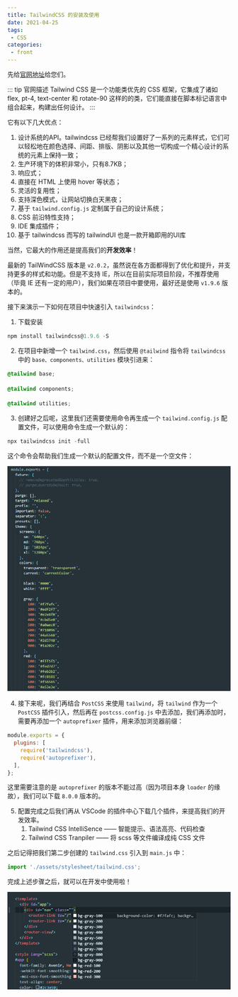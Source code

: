 ```yaml
---
title: TailwindCSS 的安装及使用
date: 2021-04-25
tags:
 - CSS
categories:
 - front
---
```


先给[官网地址](https://www.tailwindcss.cn/)给您们。

::: tip 官网描述
Tailwind CSS 是一个功能类优先的 CSS 框架，它集成了诸如 flex, pt-4, text-center 和 rotate-90 这样的的类，它们能直接在脚本标记语言中组合起来，构建出任何设计。
:::

它有以下几大优点：
1. 设计系统的API。tailwindcss 已经帮我们设置好了一系列的元素样式，它们可以轻松地在颜色选择、间距、排版、阴影以及其他一切构成一个精心设计的系统的元素上保持一致；
2. 生产环境下的体积非常小，只有8.7KB；
3. 响应式；
4. 直接在 HTML 上使用 hover 等状态；
5. 灵活的复用性；
6. 支持深色模式，让网站切换白天黑夜；
7. 基于 `tailwind.config.js` 定制属于自己的设计系统；
8. CSS 前沿特性支持；
9. IDE 集成插件；
10. 基于 tailwindcss 而写的 tailwindUI 也是一款开箱即用的UI库

当然，它最大的作用还是提高我们的**开发效率**！

最新的 TailWindCSS 版本是 `v2.0.2`，虽然说在各方面都得到了优化和提升，并支持更多的样式和功能。但是不支持 IE，所以在目前实际项目阶段，不推荐使用（毕竟 IE 还有一定的用户），我们如果在项目中要使用，最好还是使用 `v1.9.6` 版本的。

接下来演示一下如何在项目中快速引入 `tailwindcss`：

1. 下载安装
```js
npm install tailwindcss@1.9.6 -S
```

2. 在项目中新增一个 `tailwind.css`，然后使用 `@tailwind` 指令将 `tailwindcss` 中的 `base、components、utilities` 模块引进来：
```css
@tailwind base;

@tailwind components;

@tailwind utilities;
```

3. 创建好之后呢，这里我们还需要使用命令再生成一个 `tailwind.config.js` 配置文件，可以使用命令生成一个默认的：

```js
npx tailwindcss init -full
```

这个命令会帮助我们生成一个默认的配置文件，而不是一个空文件：

![](../imgs/tailwind.png)

4. 接下来呢，我们再结合 `PostCSS` 来使用 `tailwind`，将 `tailwind` 作为一个 `PostCSS` 插件引入，然后再在 `postcss.config.js` 中去添加，我们再添加时，需要再添加一个 `autoprefixer` 插件，用来添加浏览器前缀：
```js
module.exports = {
  plugins: [
    require('tailwindcss'),
    require('autoprefixer'),
  ],
};
```

这里需要注意的是 `autoprefixer` 的版本不能过高（因为项目本身 `loader` 的缘故），我们可以下载 `8.0.0` 版本的。

5. 配置完成之后我们再从 VSCode 的插件中心下载几个插件，来提高我们的开发效率。
   1. Tailwind CSS IntelliSence —— 智能提示、语法高亮、代码检查
   2. Tailwind CSS Tranpiler —— 将 scss 等文件编译成纯 CSS 文件

之后记得把我们第二步创建的 `tailwind.css` 引入到 `main.js` 中：

```js
import './assets/stylesheet/tailwind.css';
```

完成上述步骤之后，就可以在开发中使用啦！

![](../imgs/tailwind_tip.png)
